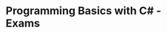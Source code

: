 # <p align="https://softuni.bg/trainings/resources/officedocument/51165/nested-loops-exercises-programming-basics-with-c-sharp-july-2020/3038"> Programming Basics with C# - Exams <a/><p>

